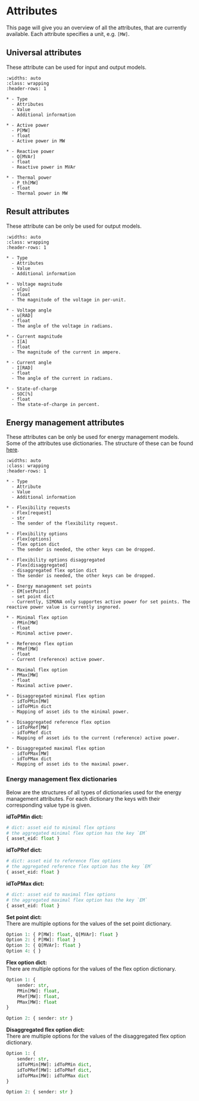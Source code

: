 # Attributes

This page will give you an overview of all the attributes, that are currently available. Each attribute specifies a unit,
e.g. `[MW]`.

## Universal attributes

These attribute can be used for input and output models.

```{list-table}
:widths: auto
:class: wrapping
:header-rows: 1

* - Type
  - Attributes
  - Value
  - Additional information

* - Active power
  - P[MW]
  - float
  - Active power in MW

* - Reactive power
  - Q[MVAr]
  - float
  - Reactive power in MVAr

* - Thermal power
  - P_th[MW]
  - float
  - Thermal power in MW
```

## Result attributes

These attribute can be only be used for output models.

```{list-table}
:widths: auto
:class: wrapping
:header-rows: 1

* - Type
  - Attributes
  - Value
  - Additional information

* - Voltage magnitude
  - u[pu]
  - float
  - The magnitude of the voltage in per-unit.

* - Voltage angle
  - u[RAD]
  - float
  - The angle of the voltage in radians.

* - Current magnitude
  - I[A]
  - float
  - The magnitude of the current in ampere.

* - Current angle
  - I[RAD]
  - float
  - The angle of the current in radians.

* - State-of-charge
  - SOC[%]
  - float
  - The state-of-charge in percent.
```

## Energy management attributes

These attributes can be only be used for energy management models. Some of the attributes use dictionaries. The structure
of these can be found [here](#energy-management-flex-dictionaries).

```{list-table}
:widths: auto
:class: wrapping
:header-rows: 1

* - Type
  - Attribute
  - Value
  - Additional information

* - Flexibility requests
  - Flex[request]
  - str
  - The sender of the flexibility request.

* - Flexibility options
  - Flex[options]
  - flex option dict
  - The sender is needed, the other keys can be dropped.

* - Flexibility options disaggregated
  - Flex[disaggregated]
  - disaggregated flex option dict
  - The sender is needed, the other keys can be dropped.

* - Energy management set points
  - EM[setPoint]
  - set point dict
  - Currently, SIMONA only supportes active power for set points. The reactive power value is currently ingnored.

* - Minimal flex option
  - PMin[MW]
  - float
  - Minimal active power.
  
* - Reference flex option
  - PRef[MW]
  - float
  - Current (reference) active power.
  
* - Maximal flex option
  - PMax[MW]
  - float
  - Maximal active power.

* - Disaggregated minimal flex option
  - idToPMin[MW]
  - idToPMin dict
  - Mapping of asset ids to the minimal power.
  
* - Disaggregated reference flex option
  - idToPRef[MW]
  - idToPRef dict
  - Mapping of asset ids to the current (reference) active power.
  
* - Disaggregated maximal flex option
  - idToPMax[MW]
  - idToPMax dict
  - Mapping of asset ids to the maximal power.
```

### Energy management flex dictionaries

Below are the structures of all types of dictionaries used for the energy management attributes. For each dictionary the
keys with their corresponding value type is given. 

**idToPMin dict:** <br>
```python
# dict: asset eid to minimal flex options
# the aggregated minimal flex option has the key `EM`
{ asset_eid: float }
```

**idToPRef dict:** <br>
```python
# dict: asset eid to reference flex options
# the aggregated reference flex option has the key `EM`
{ asset_eid: float }
```

**idToPMax dict:** <br>
```python
# dict: asset eid to maximal flex options
# the aggregated maximal flex option has the key `EM`
{ asset_eid: float }
```

**Set point dict:** <br>
There are multiple options for the values of the set point dictionary.
```python 
Option 1: { P[MW]: float, Q[MVAr]: float }
Option 2: { P[MW]: float }
Option 3: { Q[MVAr]: float }
Option 4: { }
```

**Flex option dict:** <br>
There are multiple options for the values of the flex option dictionary.
```python
Option 1: { 
    sender: str, 
    PMin[MW]: float, 
    PRef[MW]: float, 
    PMax[MW]: float
}

Option 2: { sender: str }
```

**Disaggregated flex option dict:** <br>
There are multiple options for the values of the disaggregated flex option dictionary.
```python
Option 1: { 
    sender: str, 
    idToPMin[MW]: idToPMin dict, 
    idToPRef[MW]: idToPRef dict, 
    idToPMax[MW]: idToPMax dict
}

Option 2: { sender: str }
```

